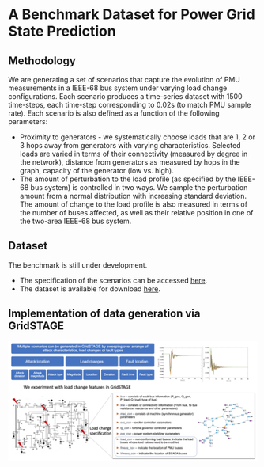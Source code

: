 # A Benchmark Dataset for Power Grid State Prediction

## Methodology

We are generating a set of scenarios that capture the evolution of PMU measurements in a IEEE-68 bus system under varying load change configurations.  Each scenario produces a time-series dataset with 1500 time-steps, each time-step corresponding to 0.02s (to match PMU sample rate).  Each scenario is also defined as a function of the following parameters:
* Proximity to generators - we systematically choose loads that are 1, 2 or 3 hops away from generators with varying characteristics.  Selected loads are varied in terms of their connectivity (measured by degree in the network), distance from generators as measured by hops in the graph, capacity of the generator (low vs. high).
* The amount of perturbation to the load profile (as specified by the IEEE-68 bus system) is controlled in two ways.  We sample the perturbation amount from a normal distribution with increasing standard deviation. The amount of change to the load profile is also measured in terms of the number of buses affected, as well as their relative position in one of the two-area IEEE-68 bus system.

## Dataset

The benchmark is still under development.  
* The specification of the scenarios can be accessed [here](ScenarioGeneration.csv).
* The dataset is available for download [here](https://drive.google.com/file/d/1b-Bo5ifUjmbeJw8iXK0LiXVsAKc6pLpI/view?usp=sharing).

## Implementation of data generation via GridSTAGE

<img src="gridstage_implementation.png" alt="Image description" style="zoom:80%;" />
